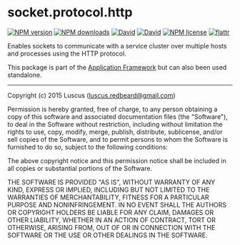 # socket.protocol.http
[![NPM version](https://img.shields.io/npm/v/socket.protocol.http.svg?style=flat)](https://www.npmjs.com/package/socket.protocol.http "View this project on NPM")
[![NPM downloads](https://img.shields.io/npm/dm/socket.protocol.http.svg?style=flat)](https://www.npmjs.com/package/socket.protocol.http "View this project on NPM")
[![David](https://img.shields.io/david/luscus/socket.protocol.http.svg?style=flat)](https://david-dm.org/luscus/socket.protocol.http)
[![David](https://img.shields.io/david/dev/luscus/socket.protocol.http.svg?style=flat)](https://david-dm.org/luscus/socket.protocol.http#info=devDependencies)
[![NPM license](https://img.shields.io/npm/l/socket.protocol.http.svg?style=flat)](https://www.npmjs.com/package/socket.protocol.http "View this project on NPM")
[![flattr](https://img.shields.io/badge/flattr-donate-yellow.svg?style=flat)](http://flattr.com/thing/3817419/luscus-on-GitHub)

Enables sockets to communicate with a service cluster over multiple hosts and processes using the HTTP protocol.

This package is part of the [Application Framework](https://github.com/luscus/application.skeleton) but can also been used standalone.


--------------
Copyright (c) 2015 Luscus (luscus.redbeard@gmail.com)

Permission is hereby granted, free of charge, to any person obtaining a copy of this software and associated documentation files (the "Software"), to deal in the Software without restriction, including without limitation the rights to use, copy, modify, merge, publish, distribute, sublicense, and/or sell copies of the Software, and to permit persons to whom the Software is furnished to do so, subject to the following conditions:

The above copyright notice and this permission notice shall be included in all copies or substantial portions of the Software.

THE SOFTWARE IS PROVIDED "AS IS", WITHOUT WARRANTY OF ANY KIND, EXPRESS OR IMPLIED, INCLUDING BUT NOT LIMITED TO THE WARRANTIES OF MERCHANTABILITY, FITNESS FOR A PARTICULAR PURPOSE AND NONINFRINGEMENT. IN NO EVENT SHALL THE AUTHORS OR COPYRIGHT HOLDERS BE LIABLE FOR ANY CLAIM, DAMAGES OR OTHER LIABILITY, WHETHER IN AN ACTION OF CONTRACT, TORT OR OTHERWISE, ARISING FROM, OUT OF OR IN CONNECTION WITH THE SOFTWARE OR THE USE OR OTHER DEALINGS IN THE SOFTWARE.
